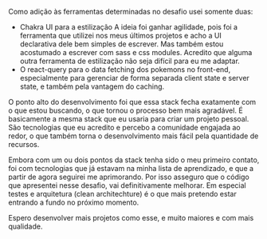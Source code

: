 Como adição às ferramentas determinadas no desafio usei somente duas:
- Chakra UI para a estilização
A ideia foi ganhar agilidade, pois foi a ferramenta que utilizei nos meus últimos projetos e acho a UI declarativa dele bem simples de escrever.
Mas também estou acostumado a escrever com sass e css modules. Acredito que alguma outra ferramenta de estilização não seja difícil para eu me adaptar.
- O react-query para o data fetching dos pokemons no front-end, especialmente para gerenciar de forma separada client state e server state, e também pela vantagem do caching.

O ponto alto do desenvolvimento foi que essa stack fecha exatamente com o que estou buscando, o que tornou o processo bem mais agradável. É basicamente a mesma stack que eu usaria para criar um projeto pessoal. São tecnologias que eu acredito e percebo a comunidade engajada ao redor, o que também torna o desenvolvimento mais fácil pela quantidade de recursos.

Embora com um ou dois pontos da stack tenha sido o meu primeiro contato, foi com tecnologias que já estavam na minha lista de aprendizado, e que a partir de agora seguirei me aprimorando. 
Por isso asseguro que o código que apresentei nesse desafio, vai definitivamente melhorar. Em especial testes e arquitetura (clean architechture) é o que mais pretendo estar entrando a fundo no próximo momento. 

Espero desenvolver mais projetos como esse, e muito maiores e com mais qualidade.
